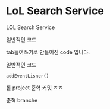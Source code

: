 # LoL Search Service
LOL Search Service

일반적인 코드 

  tab들여쓰기로 만들어진 code 입니다.

일반적인 코드

```
addEventLisner()
```

롤 project
준혁 커밋 ㅎㅎ  

준혁 branche